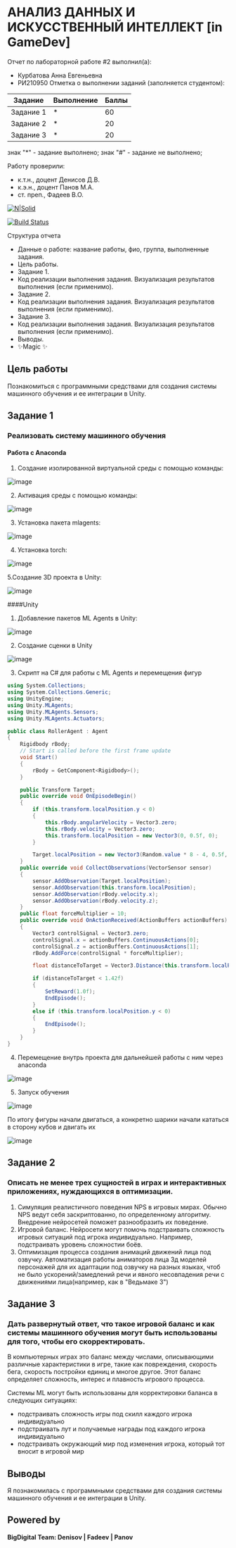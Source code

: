 # АНАЛИЗ ДАННЫХ И ИСКУССТВЕННЫЙ ИНТЕЛЛЕКТ [in GameDev]
Отчет по лабораторной работе #2 выполнил(а):
- Курбатова Анна Евгеньевна
- РИ210950
Отметка о выполнении заданий (заполняется студентом):

| Задание | Выполнение | Баллы |
| ------ | ------ | ------ |
| Задание 1 | * | 60 |
| Задание 2 | * | 20 |
| Задание 3 | * | 20 |

знак "*" - задание выполнено; знак "#" - задание не выполнено;

Работу проверили:
- к.т.н., доцент Денисов Д.В.
- к.э.н., доцент Панов М.А.
- ст. преп., Фадеев В.О.

[![N|Solid](https://cldup.com/dTxpPi9lDf.thumb.png)](https://nodesource.com/products/nsolid)

[![Build Status](https://travis-ci.org/joemccann/dillinger.svg?branch=master)](https://travis-ci.org/joemccann/dillinger)

Структура отчета

- Данные о работе: название работы, фио, группа, выполненные задания.
- Цель работы.
- Задание 1.
- Код реализации выполнения задания. Визуализация результатов выполнения (если применимо).
- Задание 2.
- Код реализации выполнения задания. Визуализация результатов выполнения (если применимо).
- Задание 3.
- Код реализации выполнения задания. Визуализация результатов выполнения (если применимо).
- Выводы.
- ✨Magic ✨

## Цель работы
Познакомиться с программными средствами для создания системы машинного обучения и ее интеграции в Unity.

## Задание 1
### Реализовать систему машинного обучения 
#### Работа с Anaconda
1. Создание изолированной виртуальной среды с помощью команды:

![image](https://user-images.githubusercontent.com/86403364/204545008-44194772-9ffd-4156-a0e0-81332191d410.png)

2. Активация среды с помощью команды:

![image](https://user-images.githubusercontent.com/86403364/204545610-51bd2f87-b139-4664-b6ca-cde9acfdc406.png)

3. Установка пакета mlagents:

![image](https://user-images.githubusercontent.com/86403364/204546375-5f09dc8e-934e-47a5-97a6-7e3c97e0bd62.png)

4. Установка torch:

![image](https://user-images.githubusercontent.com/86403364/204549049-fe3af7b8-0848-4078-af15-24ca7b5210f2.png)

5.Создание 3D проекта в Unity:

![image](https://user-images.githubusercontent.com/86403364/204554346-30564ba1-fda2-4a82-8eca-1f553a56da02.png)

####Unity
1. Добавление пакетов ML Agents в Unity:

![image](https://user-images.githubusercontent.com/86403364/204557577-6a07371a-240d-45fe-9cb4-87a948daaacb.png)

2. Создание сценки в Unity

![image](https://user-images.githubusercontent.com/86403364/204561593-f001e1ca-f5d7-4f8e-892b-a902550287c7.png)

3. Скрипт на C# для работы с ML Agents и перемещения фигур

```cs
using System.Collections;
using System.Collections.Generic;
using UnityEngine;
using Unity.MLAgents;
using Unity.MLAgents.Sensors;
using Unity.MLAgents.Actuators;

public class RollerAgent : Agent
{
    Rigidbody rBody;
    // Start is called before the first frame update
    void Start()
    {
        rBody = GetComponent<Rigidbody>();
    }

    public Transform Target;
    public override void OnEpisodeBegin()
    {
        if (this.transform.localPosition.y < 0)
        {
            this.rBody.angularVelocity = Vector3.zero;
            this.rBody.velocity = Vector3.zero;
            this.transform.localPosition = new Vector3(0, 0.5f, 0);
        }

        Target.localPosition = new Vector3(Random.value * 8 - 4, 0.5f, Random.value * 8 - 4);
    }
    public override void CollectObservations(VectorSensor sensor)
    {
        sensor.AddObservation(Target.localPosition);
        sensor.AddObservation(this.transform.localPosition);
        sensor.AddObservation(rBody.velocity.x);
        sensor.AddObservation(rBody.velocity.z);
    }
    public float forceMultiplier = 10;
    public override void OnActionReceived(ActionBuffers actionBuffers)
    {
        Vector3 controlSignal = Vector3.zero;
        controlSignal.x = actionBuffers.ContinuousActions[0];
        controlSignal.z = actionBuffers.ContinuousActions[1];
        rBody.AddForce(controlSignal * forceMultiplier);

        float distanceToTarget = Vector3.Distance(this.transform.localPosition, Target.localPosition);

        if (distanceToTarget < 1.42f)
        {
            SetReward(1.0f);
            EndEpisode();
        }
        else if (this.transform.localPosition.y < 0)
        {
            EndEpisode();
        }
    }
}
```
4. Перемещение внутрь проекта для дальнейшей работы с ним через anaconda

![image](https://user-images.githubusercontent.com/86403364/204565976-c4337795-9731-46c4-a3a0-995ba3639080.png)

5. Запуск обучения

![image](https://user-images.githubusercontent.com/86403364/204566477-b561d589-1b2e-403b-a1d0-fea7ec8df1ce.png)

По итогу фигуры начали двигаться, а конкретно шарики начали кататься в сторону кубов и двигать их

![image](https://user-images.githubusercontent.com/86403364/204591561-9931fa5c-1428-4919-9696-1dbcb3270a4a.png)


## Задание 2
### Описать не менее трех сущностей в играх и интерактивных приложениях, нуждающихся в оптимизации. 
1. Симуляция реалистичного поведения NPS в игровых мирах.
Обычно NPS ведут себя заскриптованно, по определенному алгоритму. Внедрение нейросетей поможет разнообразить их поведение.
2. Игровой баланс.
Нейросети могут помочь подстраивать сложность игровых ситуаций под игрока индивидуально. Например, подстраивать уровень сложностии боёв.
3. Оптимизация процесса создания анимаций движений лица под озвучку.
Автоматизация работы аниматоров лица 3д моделей персонажей для их адаптации под озвучку на разных языках, чтоб не было ускорений/замедлений речи и явного несовпадения речи с движениями лица(например, как в "Ведьмаке 3")

## Задание 3
### Дать развернутый ответ, что такое игровой баланс и как системы машинного обучения могут быть использованы для того, чтобы его скорректировать.
В компьютерных играх это баланс между числами, описывающими различные характеристики в игре, такие как повреждения, скорость бега, скорость постройки единиц и многое другое. Этот баланс определяет сложность, интерес и плавность игрового процесса.

Системы ML могут быть использованы для корректировки баланса в следующих ситуациях:

* подстраивать сложность игры под скилл каждого игрока индивидуально
* подстраивать лут и получаемые награды под каждого игрока индивидуально
* подстраивать окружающий мир под изменения игрока, который тот вносит в игровой мир 

## Выводы

Я познакомилась с программными средствами для создания системы машинного обучения и ее интеграции в Unity.

## Powered by

**BigDigital Team: Denisov | Fadeev | Panov**
